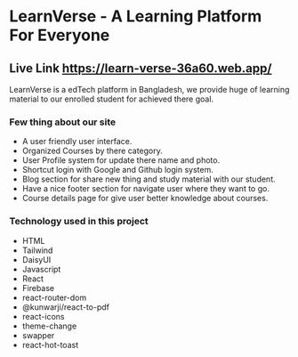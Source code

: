 # LearnVerse - A Learning Platform For Everyone

## Live Link https://learn-verse-36a60.web.app/

LearnVerse is a edTech platform in Bangladesh, we provide huge of learning material to our enrolled student for achieved there goal.

### Few thing about our site
- A user friendly user interface.
- Organized Courses by there category.
- User Profile system for update there name and photo.
- Shortcut login with Google and Github login system.
- Blog section for share new thing and study material with our student.
- Have a nice footer section for navigate user where they want to go.
- Course details page for give user better knowledge about courses.

### Technology used in this project
- HTML
- Tailwind
- DaisyUI
- Javascript
- React
- Firebase
- react-router-dom
- @kunwarji/react-to-pdf
- react-icons
- theme-change
- swapper
- react-hot-toast